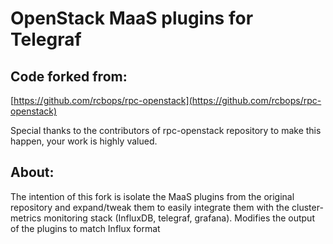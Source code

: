 OpenStack MaaS plugins for Telegraf
==================================

Code forked from:
----------------
[https://github.com/rcbops/rpc-openstack](https://github.com/rcbops/rpc-openstack)

Special thanks to the contributors of rpc-openstack repository to make this
happen, your work is highly valued.


About:
------
The intention of this fork is isolate the MaaS plugins from the original 
repository and expand/tweak them to easily integrate them with the
cluster-metrics monitoring stack (InfluxDB, telegraf, grafana).
Modifies the output of the plugins to match Influx format


